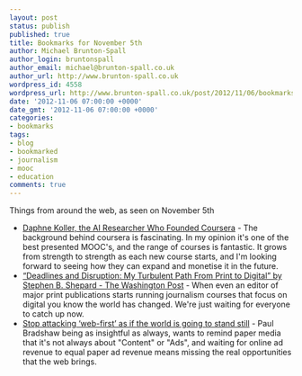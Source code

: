 ```yaml
---
layout: post
status: publish
published: true
title: Bookmarks for November 5th
author: Michael Brunton-Spall
author_login: bruntonspall
author_email: michael@brunton-spall.co.uk
author_url: http://www.brunton-spall.co.uk
wordpress_id: 4558
wordpress_url: http://www.brunton-spall.co.uk/post/2012/11/06/bookmarks-for-november-5th/
date: '2012-11-06 07:00:00 +0000'
date_gmt: '2012-11-06 07:00:00 +0000'
categories:
- bookmarks
tags:
- blog
- bookmarked
- journalism
- mooc
- education
comments: true
---
```

<p>Things from around the web, as seen on November 5th</p>
<ul>
<li><a href="http://www.technologyreview.com/news/506326/the-technology-of-massive-open-online-courses/">Daphne Koller, the AI Researcher Who Founded Coursera</a> - The background behind coursera is fascinating.  In my opinion it&#039;s one of the best presented MOOC&#039;s, and the range of courses is fantastic.  It grows from strength to strength as each new course starts, and I&#039;m looking forward to seeing how they can expand and monetise it in the future.</li>
<li><a href="http://www.washingtonpost.com/opinions/deadlines-and-disruption-my-turbulent-path-from-print-to-digital-by-stephen-b-shepard/2012/11/02/cc08db12-0d65-11e2-bd1a-b868e65d57eb_story.html">&ldquo;Deadlines and Disruption: My Turbulent Path From Print to Digital&rdquo; by Stephen B. Shepard - The Washington Post</a> - When even an editor of major print publications starts running journalism courses that focus on digital you know the world has changed.  We&#039;re just waiting for everyone to catch up now.</li>
<li><a href="http://onlinejournalismblog.com/2012/10/09/stop-attacking-web-first-as-if-the-world-is-going-to-stand-still/">Stop attacking &lsquo;web-first&rsquo; as if the world is going to stand still</a> - Paul Bradshaw being as insightful as always, wants to remind paper media that it&#039;s not always about &quot;Content&quot; or &quot;Ads&quot;, and waiting for online ad revenue to equal paper ad revenue means missing the real opportunities that the web brings.</li>
</ul>
